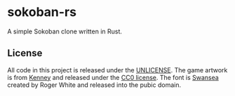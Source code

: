 # sokoban-rs
A simple Sokoban clone written in Rust.

## License
All code in this project is released under the [UNLICENSE](UNLICENSE).
The game artwork is from [Kenney](kenney.nl) and released under the [CC0 license](https://creativecommons.org/publicdomain/zero/1.0/).
The font is [Swansea](http://www.fontspace.com/roger-white/swansea) created by Roger White and released into the pubic domain.
